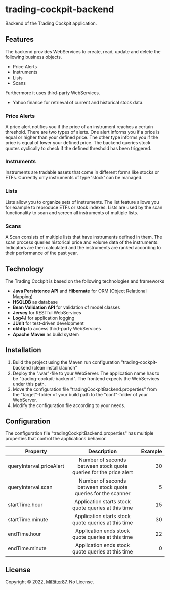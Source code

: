 # trading-cockpit-backend
Backend of the Trading Cockpit application.

## Features
The backend provides WebServices to create, read, update and delete the following business objects.

- Price Alerts
- Instruments
- Lists
- Scans

Furthermore it uses third-party WebServices.

- Yahoo finance for retrieval of current and historical stock data.

### Price Alerts
A price alert notifies you if the price of an instrument reaches a certain threshold. There are two types of alerts. One alert informs you if a price is equal or higher than your defined price. The other type informs you if the price is equal of lower your defined price. The backend queries stock quotes cyclically to check if the defined threshold has been triggered.

### Instruments
Instruments are tradable assets that come in different forms like stocks or ETFs. Currently only instruments of type 'stock' can be managed.

### Lists
Lists allow you to organize sets of instruments. The list feature allows you for example to reproduce ETFs or stock indexes. Lists are used by the scan functionality to scan and screen all instruments of multiple lists.

### Scans
A Scan consists of multiple lists that have instruments defined in them. The scan process queries historical price and volume data of the instruments. Indicators are then calculated and the instruments are ranked according to their performance of the past year.

## Technology

The Trading Cockpit is based on the following technologies and frameworks

 - **Java Persistence API** and **Hibernate** for ORM (Object Relational Mapping)
 - **HSQLDB** as database
 - **Bean Validation API** for validation of model classes
 - **Jersey** for RESTful WebServices
 - **Log4J** for application logging
 - **JUnit** for test-driven development
 - **okhttp** to access third-party WebServices
 - **Apache Maven** as build system

## Installation

1. Build the project using the Maven run configuration "trading-cockpit-backend (clean install).launch"
2. Deploy the ".war"-file to your WebServer. The application name has to be "trading-cockpit-backend". The frontend expects the WebServices under this path.
3. Move the configuration file "tradingCockpitBackend.properties" from the "target"-folder of your build path to the "conf"-folder of your WebServer.
4. Modify the configuration file according to your needs.

## Configuration
The configuration file "tradingCockpitBackend.properties" has multiple properties that control the applications behavior.

| Property   				|      Description      											|  Example |
|---------------------------|:-----------------------------------------------------------------:|---------:|
| queryInterval.priceAlert 	|  Number of seconds between stock quote queries for the price alert| 30       |
| queryInterval.scan		|  Number of seconds between stock quote queries for the scanner	| 5		   |
| startTime.hour 			|  Application starts stock quote queries at this time 				| 15       |
| startTime.minute 			|  Application starts stock quote queries at this time 				| 30       |
| endTime.hour 				|  Application ends stock quote queries at this time 				| 22       |
| endTime.minute 			|  Application ends stock quote queries at this time 				| 0        |

## License

Copyright © 2022, [MiRitter87](https://github.com/MiRitter87). No License.
